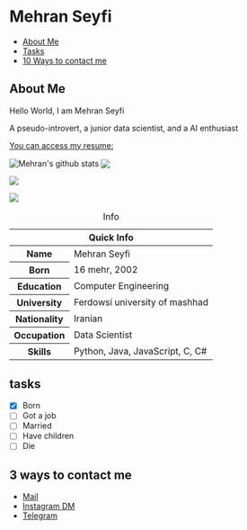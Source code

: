# Mehran Seyfi

* [About Me](#about-me)
* [Tasks](#tasks)
* [10 Ways to contact me](#10-ways-to-contact-me)

## About Me

Hello World, I am Mehran Seyfi

A pseudo-introvert, a junior data scientist, and a AI enthusiast

[You can access my resume:](https://mehranseyfi16.github.io/resume.pdf)

<img align="center" src="https://github-readme-stats.vercel.app/api?username=MehranSeyfi16&show_icons=true&include_all_commits=true&theme=radical" alt="Mehran's github stats" />
<img align="center" src="https://github-readme-stats.vercel.app/api/top-langs/?username=MehranSeyfi16&layout=compact&theme=radical" />

![](https://github-profile-summary-cards.vercel.app/api/cards/profile-details?username=MehranSeyfi16&theme=github_dark)

![](https://github-profile-summary-cards.vercel.app/api/cards/productive-time?username=MehranSeyfi16&theme=github_dark)

<!-- ![](https://cr-skills-chart-widget.azurewebsites.net/api/api?username=MehranSeyfi16) -->

<table>
<caption>Info</caption>
<thead>
<tr>
<th colspan="2">Quick Info</th>
</tr>
</thead>
<tbody>
<tr><th scope='row'>Name</th><td>Mehran Seyfi</td></tr>
<tr><th scope='row'>Born</th><td><Time Datetime="1380/7/16">16 mehr, 2002</time></td></tr>
<tr><th scope='row'>Education</th><td>Computer Engineering</td></tr>
<tr><th scope='row'>University</th><td>Ferdowsi university of mashhad</td></tr>
<tr><th scope='row'>Nationality</th><td>Iranian</td></tr>
<tr><th scope='row'>Occupation</th><td>Data Scientist</td></tr>
<tr><th scope='row'>Skills</th><td>Python, Java, JavaScript, C, C#</td></tr>
</tbody>
</table>

## tasks

- [x] Born
- [ ] Got a job
- [ ] Married
- [ ] Have children
- [ ] Die

## 3 ways to contact me

<ul>
<li><a href="mailto:mehran.sfi16@gmail.com" rel="me">Mail</a>
<li><a href="https://www.instagram.com/mehranseyfi16/" rel="me">Instagram DM</a>
<li><a href="https://t.me/mehran_seyfi16" rel="me">Telegram</a>
</li>
</ul>
